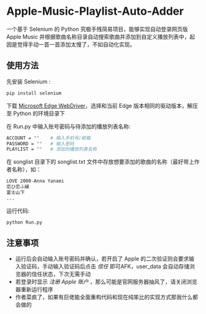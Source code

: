 # Apple-Music-Playlist-Auto-Adder
一个基于 Selenium 的 Python 究极手残简易项目，能够实现自动登录网页版 Apple Music 并根据歌曲名称目录自动搜索歌曲并添加到自定义播放列表中，起因是觉得手动一首一首添加太慢了，不如自动化实现。

## 使用方法
先安装 Selenium :
```bash
pip install selenium
```
下载 [Microsoft Edge WebDriver](https://developer.microsoft.com/en-us/microsoft-edge/tools/webdriver/?form=MA13LH)，选择和当前 Edge 版本相同的驱动版本，解压至 Python 的环境目录下<br>

在 Run.py 中输入账号密码与待添加的播放列表名称:
```bash
ACCOUNT = ""    # 输入手机号/邮箱
PASSWORD = ""   # 输入密码
PLAYLIST = ""   # 添加的播放列表名称
```

在 songlist 目录下的 songlist.txt 文件中存放想要添加的歌曲的名称（最好带上作者名称），如：
```bash
LOVE 2000-Anna Yanami
恋ひ恋ふ縁
富士山下
...
```

运行代码:
```bash
python Run.py
```

## 注意事项
* 运行后会自动输入账号密码并确认，若开启了 Apple 的二次验证则会要求输入验证码，手动输入验证码后点击 *信任* 即可AFK，user_data 会自动存储浏览器的信任状态，下次无需手动
* 若登录时显示 *注册 Apple 账户* ，那么可能是官网服务器抽风了，请关闭浏览器重新运行程序
* 作者菜疯了，如果有巨佬能全面重构代码和现在纯笨比的实现方式那我什么都会做的
